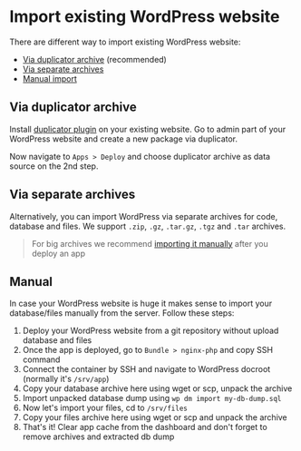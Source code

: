 # Import existing WordPress website

There are different way to import existing WordPress website:

* [Via duplicator archive](#via-duplicator-archive) (recommended)
* [Via separate archives](#via-separate-archives)
* [Manual import](#manual)

## Via duplicator archive

Install <a href="https://wordpress.org/plugins/duplicator/" target="_blank">duplicator plugin</a> on your existing website. Go to admin part of your WordPress website and create a new package via duplicator.

Now navigate to `Apps > Deploy` and choose duplicator archive as data source on the 2nd step.

## Via separate archives

Alternatively, you can import WordPress via separate archives for code, database and files. We support `.zip`, `.gz`, `.tar.gz`, `.tgz` and `.tar` archives. 

> For big archives we recommend [importing it manually](#manual) after you deploy an app

## Manual

In case your WordPress website is huge it makes sense to import your database/files manually from the server. Follow these steps:
    
1. Deploy your WordPress website from a git repository without upload database and files
2. Once the app is deployed, go to `Bundle > nginx-php` and copy SSH command
3. Connect the container by SSH and navigate to WordPress docroot (normally it's `/srv/app`)
4. Copy your database archive here using wget or scp, unpack the archive
5. Import unpacked database dump using `wp dm import my-db-dump.sql`
6. Now let's import your files, cd to `/srv/files`
7. Copy your files archive here using wget or scp and unpack the archive
8. That's it! Clear app cache from the dashboard and don't forget to remove archives and extracted db dump
